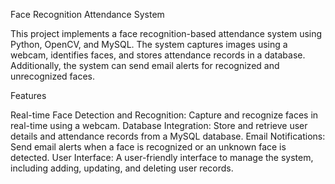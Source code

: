 Face Recognition Attendance System

This project implements a face recognition-based attendance system using Python, OpenCV, and MySQL. The system captures images using a webcam, identifies faces, and stores attendance records in a database. Additionally, the system can send email alerts for recognized and unrecognized faces.

Features


Real-time Face Detection and Recognition: Capture and recognize faces in real-time using a webcam.
Database Integration: Store and retrieve user details and attendance records from a MySQL database.
Email Notifications: Send email alerts when a face is recognized or an unknown face is detected.
User Interface: A user-friendly interface to manage the system, including adding, updating, and deleting user records.
